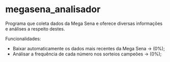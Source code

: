 # megasena_analisador
Programa que coleta dados da Mega Sena e oferece diversas informações e análises a respeito destes.

Funcionalidades:
  - Baixar automaticamente os dados mais recentes da Mega Sena -> (0%);
  - Análisar a frequência de cada número nos sorteios campeões -> (0%);
